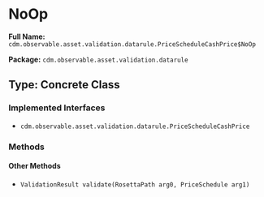 # NoOp

**Full Name:** `cdm.observable.asset.validation.datarule.PriceScheduleCashPrice$NoOp`

**Package:** `cdm.observable.asset.validation.datarule`

## Type: Concrete Class

### Implemented Interfaces

- `cdm.observable.asset.validation.datarule.PriceScheduleCashPrice`

### Methods

#### Other Methods

- `ValidationResult validate(RosettaPath arg0, PriceSchedule arg1)`

